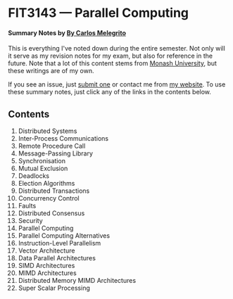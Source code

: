 # FIT3143 — Parallel Computing
#### Summary Notes by [By Carlos Melegrito](http://mlgrto.com)

This is everything I've noted down during the entire semester. Not only will it serve as my revision notes for my exam, but also for reference in the future. Note that a lot of this content stems from [Monash University](http://www.monash.edu), but these writings are of my own.

If you see an issue, just [submit one](https://github.com/cjmlgrto/fit3143-notes/issues/new) or contact me from [my website](http://mlgrto.com/). To use these summary notes, just click any of the links in the contents below.

## Contents

1. Distributed Systems
2. Inter-Process Communications
3. Remote Procedure Call
4. Message-Passing Library
5. Synchronisation
6. Mutual Exclusion
7. Deadlocks
8. Election Algorithms
9. Distributed Transactions
10. Concurrency Control
11. Faults
12. Distributed Consensus
13. Security
14. Parallel Computing
15. Parallel Computing Alternatives
16. Instruction-Level Parallelism
17. Vector Architecture
18. Data Parallel Architectures
19. SIMD Architectures
20. MIMD Architectures
21. Distributed Memory MIMD Architectures
22. Super Scalar Processing